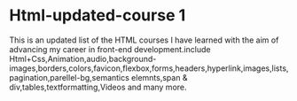 # Html-updated-course 1
This is an updated list of the HTML courses I have learned with the aim of advancing my career in front-end development.include Html+Css,Animation,audio,background-images,borders,colors,favicon,flexbox,forms,headers,hyperlink,images,lists,pagination,parellel-bg,semantics elemnts,span & div,tables,textformatting,Videos and many more.
